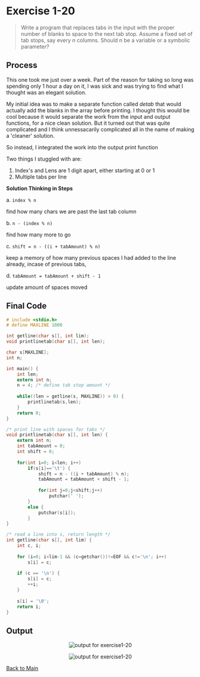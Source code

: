 # Exercise 1-20
> Write a program that replaces tabs in the input with the proper number of blanks to space to the next tab stop. 
> Assume a fixed set of tab stops, say every *n* columns. Should n be a variable or a symbolic parameter?

## Process
This one took me just over a week. Part of the reason for taking so long was spending only 1 hour a day on it, 
I was sick and was trying to find what I thought was an elegant solution.

My initial idea was to make a separate function called *detab* that would actually add the blanks in the array before printing.
I thought this would be cool because it would separate the work from the input and output functions, for a nice clean solution.
But it turned out that was quite complicated and I think unnessacarily complicated
all in the name of making a 'cleaner' solution.

So instead, I integrated the work into the output print function


Two things I stuggled with are:
1. Index's and Lens are 1 digit apart, either starting at 0 or 1
2. Multiple tabs per line


**Solution Thinking in Steps**

a. `index % n`

find how many chars we are past the last tab column

b. `n - (index % n)`

find how many more to go

c. `shift = n - ((i + tabAmount) % n)`

keep a memory of how many previous spaces I had added to the line already, incase of previous tabs, 

d. `tabAmount = tabAmount + shift - 1`

update amount of spaces moved
 

## Final Code
```c
# include <stdio.h>
# define MAXLINE 1000

int getline(char s[], int lim);
void printlinetab(char s[], int len);

char s[MAXLINE];
int n;

int main() {
	int len;
	extern int n;
	n = 4; /* define tab stop amount */
	
	while((len = getline(s, MAXLINE)) > 0) {
		printlinetab(s,len);
	}	
	return 0;
}

/* print line with spaces for tabs */
void printlinetab(char s[], int len) {
	extern int n;
	int tabAmount = 0;
	int shift = 0;
	
	for(int i=0; i<len; i++)
		if(s[i]=='\t') {
			shift = n - ((i + tabAmount) % n);
			tabAmount = tabAmount + shift - 1;
			
			for(int j=0;j<shift;j++)
				putchar(' ');
		}
		else {
			putchar(s[i]);
		}
}

/* read a line into s, return length */
int getline(char s[], int lim) {
	int c, i;
	
	for (i=0; i<lim-1 && (c=getchar())!=EOF && c!='\n'; i++)
		s[i] = c;
	
	if (c == '\n') {
		s[i] = c;
		++i;
	}
	
	s[i] = '\0';
	return i;
}
```

## Output
<p align="center">
    <image src="../assets/exercise1-20_output1.jpg" alt="output for exercise1-20" />
</p>

<p align="center">
    <image src="../assets/exercise1-20_output2.jpg" alt="output for exercise1-20" />
</p>

[Back to Main](../readme.md)

